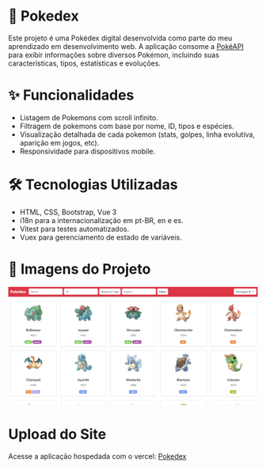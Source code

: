 # 📌 Pokedex

Este projeto é uma Pokédex digital desenvolvida como parte do meu aprendizado em desenvolvimento web. A aplicação consome a <a href="https://pokeapi.co/#google_vignette">PokéAPI</a> para exibir informações sobre diversos Pokémon, incluindo suas características, tipos, estatísticas e evoluções.

# ✨ Funcionalidades
- Listagem de Pokemons com scroll infinito.
- Filtragem de pokemons com base por nome, ID, tipos e espécies.
- Visualização detalhada de cada pokemon (stats, golpes, linha evolutiva, aparição em jogos, etc).
- Responsividade para dispositivos mobile.

# 🛠 Tecnologias Utilizadas
- HTML, CSS, Bootstrap, Vue 3
- i18n para a internacionalização em pt-BR, en e es.
- Vitest para testes automatizados.
- Vuex para gerenciamento de estado de variáveis.

# 📸 Imagens do Projeto
![PÁGINA HOME](./src/assets/HOME.png)

# Upload do Site
Acesse a aplicação hospedada com o vercel: <a href="https://maino-challenge-pokedex.vercel.app/">Pokedex</a>
